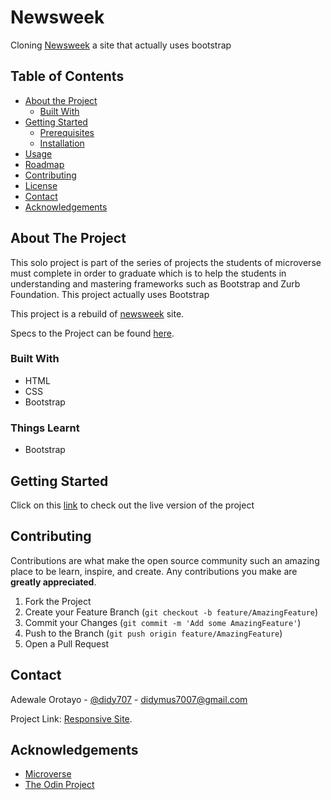 # Newsweek
Cloning [Newsweek](http://www.newsweek.com) a site that actually uses bootstrap

## Table of Contents

* [About the Project](#about-the-project)
  * [Built With](#built-with)
* [Getting Started](#getting-started)
  * [Prerequisites](#prerequisites)
  * [Installation](#installation)
* [Usage](#usage)
* [Roadmap](#roadmap)
* [Contributing](#contributing)
* [License](#license)
* [Contact](#contact)
* [Acknowledgements](#acknowledgements)



<!-- ABOUT THE PROJECT -->
## About The Project

This solo project is part of the series of projects the students of microverse must complete in order to graduate which is to help the students in understanding and mastering frameworks such as Bootstrap and Zurb Foundation. This project actually uses Bootstrap

This project is a rebuild of [newsweek](https://www.newsweek.com/) site.

Specs to the Project can be found [here](https://www.theodinproject.com/courses/html5-and-css3/lessons/using-bootstrap).

### Built With

* HTML
* CSS
* Bootstrap

### Things Learnt

* Bootstrap

<!-- GETTING STARTED -->
## Getting Started

Click on this [link](https://raw.githack.com/didymus707/Newsweek/contents/index.html) to check out the live version of the project


<!-- CONTRIBUTING -->
## Contributing

Contributions are what make the open source community such an amazing place to be learn, inspire, and create. Any contributions you make are **greatly appreciated**.

1. Fork the Project
2. Create your Feature Branch (`git checkout -b feature/AmazingFeature`)
3. Commit your Changes (`git commit -m 'Add some AmazingFeature'`)
4. Push to the Branch (`git push origin feature/AmazingFeature`)
5. Open a Pull Request


<!-- CONTACT -->
## Contact
Adewale Orotayo - [@didy707](https://twitter.com/didy707) - didymus7007@gmail.com

Project Link: [Responsive Site](https://github.com/didymus707/Newsweek/tree/master).



<!-- ACKNOWLEDGEMENTS -->
## Acknowledgements
* [Microverse](https://www.microverse.org/)
* [The Odin Project](https://www.theodinproject.com/)
